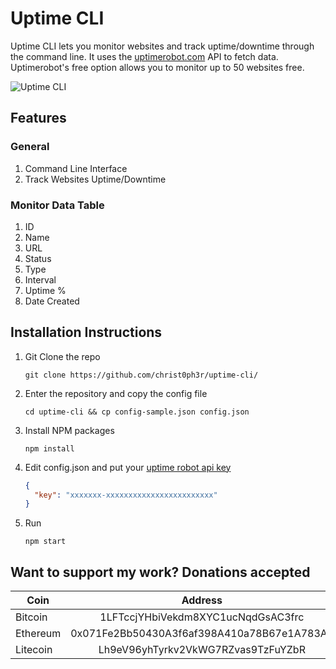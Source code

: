 # Uptime CLI

Uptime CLI lets you monitor websites and track uptime/downtime through the command line.  It uses the [uptimerobot.com](https://uptimerobot.com) API to fetch data. Uptimerobot's free option allows you to monitor up to 50 websites free.

![Uptime CLI](https://i.imgur.com/EUjtIhN.png)

## Features

### General
1. Command Line Interface
1. Track Websites Uptime/Downtime

### Monitor Data Table
1. ID
1. Name
1. URL
1. Status
1. Type
1. Interval
1. Uptime %
1. Date Created

## Installation Instructions


1. Git Clone the repo

    ```
    git clone https://github.com/christ0ph3r/uptime-cli/
    ```

1. Enter the repository and copy the config file

    ```
    cd uptime-cli && cp config-sample.json config.json
    ```

1. Install NPM packages

    ```
    npm install
    ```

1. Edit config.json and put your [uptime robot api key](https://uptimerobot.com)

    ```json
    {
      "key": "xxxxxxx-xxxxxxxxxxxxxxxxxxxxxxxx"
    }
    ```

1. Run

      ```
      npm start
      ```

## Want to support my work? Donations accepted


| Coin     | Address                                    |
| -------- |:------------------------------------------:|
| Bitcoin  | 1LFTccjYHbiVekdm8XYC1ucNqdGsAC3frc         |
| Ethereum | 0x071Fe2Bb50430A3f6af398A410a78B67e1A783AE |
| Litecoin | Lh9eV96yhTyrkv2VkWG7RZvas9TzFuYZbR         |

